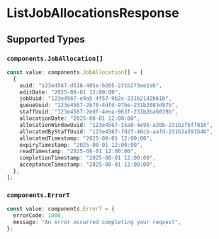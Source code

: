 # ListJobAllocationsResponse


## Supported Types

### `components.JobAllocation[]`

```typescript
const value: components.JobAllocation[] = [
  {
    uuid: "123e4567-d518-405e-b205-231b273ee2ab",
    editDate: "2025-08-01 12:00:00",
    jobUuid: "123e4567-e9a5-4f57-9b2c-231b21d2b61b",
    queueUuid: "123e4567-2b70-4dfd-97be-231b2083d97b",
    staffUuid: "123e4567-2edf-4eea-963f-231b2ba6039b",
    allocationDate: "2025-08-01 12:00:00",
    allocationWindowUuid: "123e4567-15a0-4e95-a20b-231b2fbff81b",
    allocatedByStaffUuid: "123e4567-fd2f-46cb-aafd-231b2a591b4b",
    allocatedTimestamp: "2025-08-01 12:00:00",
    expiryTimestamp: "2025-08-01 12:00:00",
    readTimestamp: "2025-08-01 12:00:00",
    completionTimestamp: "2025-08-01 12:00:00",
    acceptanceTimestamp: "2025-08-01 12:00:00",
  },
];
```

### `components.ErrorT`

```typescript
const value: components.ErrorT = {
  errorCode: 1000,
  message: "An error occurred completing your request",
};
```

